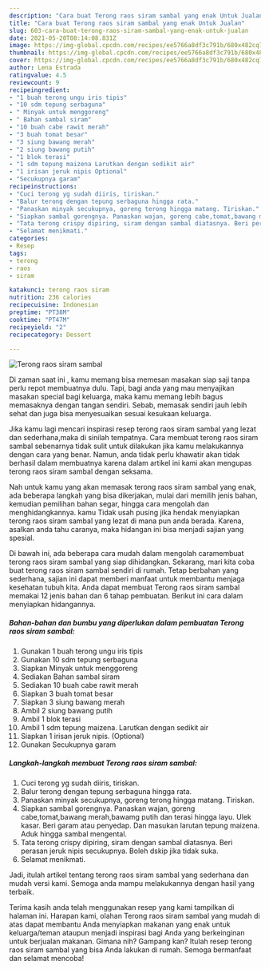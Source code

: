 ```yaml
---
description: "Cara buat Terong raos siram sambal yang enak Untuk Jualan"
title: "Cara buat Terong raos siram sambal yang enak Untuk Jualan"
slug: 603-cara-buat-terong-raos-siram-sambal-yang-enak-untuk-jualan
date: 2021-05-20T08:14:08.831Z
image: https://img-global.cpcdn.com/recipes/ee5766a8df3c791b/680x482cq70/terong-raos-siram-sambal-foto-resep-utama.jpg
thumbnail: https://img-global.cpcdn.com/recipes/ee5766a8df3c791b/680x482cq70/terong-raos-siram-sambal-foto-resep-utama.jpg
cover: https://img-global.cpcdn.com/recipes/ee5766a8df3c791b/680x482cq70/terong-raos-siram-sambal-foto-resep-utama.jpg
author: Lena Estrada
ratingvalue: 4.5
reviewcount: 9
recipeingredient:
- "1 buah terong ungu iris tipis"
- "10 sdm tepung serbaguna"
- " Minyak untuk menggoreng"
- " Bahan sambal siram"
- "10 buah cabe rawit merah"
- "3 buah tomat besar"
- "3 siung bawang merah"
- "2 siung bawang putih"
- "1 blok terasi"
- "1 sdm tepung maizena Larutkan dengan sedikit air"
- "1 irisan jeruk nipis Optional"
- "Secukupnya garam"
recipeinstructions:
- "Cuci terong yg sudah diiris, tiriskan."
- "Balur terong dengan tepung serbaguna hingga rata."
- "Panaskan minyak secukupnya, goreng terong hingga matang. Tiriskan."
- "Siapkan sambal gorengnya. Panaskan wajan, goreng cabe,tomat,bawang merah,bawamg putih dan terasi hingga layu. Ulek kasar. Beri garam atau penyedap. Dan masukan larutan tepung maizena. Aduk hingga sambal mengental."
- "Tata terong crispy dipiring, siram dengan sambal diatasnya. Beri perasan jeruk nipis secukupnya. Boleh dskip jika tidak suka."
- "Selamat menikmati."
categories:
- Resep
tags:
- terong
- raos
- siram

katakunci: terong raos siram 
nutrition: 236 calories
recipecuisine: Indonesian
preptime: "PT38M"
cooktime: "PT47M"
recipeyield: "2"
recipecategory: Dessert

---
```



![Terong raos siram sambal](https://img-global.cpcdn.com/recipes/ee5766a8df3c791b/680x482cq70/terong-raos-siram-sambal-foto-resep-utama.jpg)

Di zaman  saat ini , kamu memang bisa memesan masakan siap saji tanpa perlu repot membuatnya dulu. Tapi, bagi anda yang mau menyajikan masakan special bagi keluarga, maka kamu memang lebih bagus memasaknya dengan tangan sendiri. Sebab, memasak sendiri jauh lebih sehat dan juga bisa menyesuaikan sesuai kesukaan keluarga.

Jika kamu lagi mencari inspirasi resep terong raos siram sambal yang lezat dan sederhana,maka di sinilah tempatnya. Cara membuat terong raos siram sambal  sebenarnya tidak sulit untuk dilakukan jika kamu melakukannya dengan cara yang benar. Namun, anda tidak perlu khawatir akan tidak berhasil dalam membuatnya 
karena dalam artikel ini kami akan mengupas terong raos siram sambal dengan seksama.  



Nah untuk kamu yang akan memasak terong raos siram sambal yang enak, ada beberapa langkah yang bisa dikerjakan, mulai dari memilih jenis bahan, kemudian pemilihan bahan segar, hingga cara mengolah dan menghidangkannya. kamu Tidak usah pusing jika hendak menyiapkan terong raos siram sambal yang lezat di mana pun anda berada. Karena, asalkan anda  tahu caranya, maka hidangan ini bisa menjadi sajian yang spesial.

Di bawah ini, ada beberapa cara mudah dalam mengolah caramembuat terong raos siram sambal yang siap dihidangkan. Sekarang, mari kita coba buat terong raos siram sambal sendiri di rumah. Tetap berbahan yang sederhana, sajian ini dapat memberi manfaat untuk membantu menjaga kesehatan tubuh kita. Anda dapat membuat Terong raos siram sambal memakai 12 jenis bahan dan 6 tahap pembuatan. Berikut ini cara dalam menyiapkan hidangannya.

<!--inarticleads1-->

##### Bahan-bahan dan bumbu yang diperlukan dalam pembuatan Terong raos siram sambal:

1. Gunakan 1 buah terong ungu iris tipis
1. Gunakan 10 sdm tepung serbaguna
1. Siapkan  Minyak untuk menggoreng
1. Sediakan  Bahan sambal siram
1. Sediakan 10 buah cabe rawit merah
1. Siapkan 3 buah tomat besar
1. Siapkan 3 siung bawang merah
1. Ambil 2 siung bawang putih
1. Ambil 1 blok terasi
1. Ambil 1 sdm tepung maizena. Larutkan dengan sedikit air
1. Siapkan 1 irisan jeruk nipis. (Optional)
1. Gunakan Secukupnya garam




<!--inarticleads2-->

##### Langkah-langkah membuat Terong raos siram sambal:

1. Cuci terong yg sudah diiris, tiriskan.
1. Balur terong dengan tepung serbaguna hingga rata.
1. Panaskan minyak secukupnya, goreng terong hingga matang. Tiriskan.
1. Siapkan sambal gorengnya. Panaskan wajan, goreng cabe,tomat,bawang merah,bawamg putih dan terasi hingga layu. Ulek kasar. Beri garam atau penyedap. Dan masukan larutan tepung maizena. Aduk hingga sambal mengental.
1. Tata terong crispy dipiring, siram dengan sambal diatasnya. Beri perasan jeruk nipis secukupnya. Boleh dskip jika tidak suka.
1. Selamat menikmati.




Jadi, itulah artikel tentang  terong raos siram sambal  yang sederhana dan mudah versi kami. Semoga anda mampu melakukannya dengan hasil yang terbaik. 

Terima kasih anda telah menggunakan resep yang kami tampilkan di halaman ini. Harapan kami, olahan  Terong raos siram sambal yang mudah di atas dapat membantu Anda menyiapkan makanan yang enak untuk keluarga/teman ataupun menjadi inspirasi bagi Anda yang berkeinginan untuk berjualan makanan. Gimana nih? Gampang kan? Itulah resep terong raos siram sambal yang bisa Anda lakukan di rumah. Semoga bermanfaat dan selamat mencoba!

